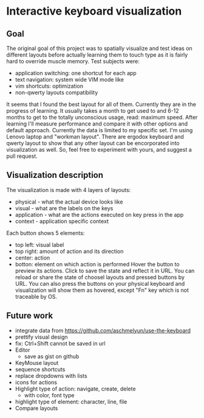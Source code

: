 # Interactive keyboard visualization
## Goal
The original goal of this project was to spatially visualize and test ideas on different layouts before actually learning them to touch type as it is fairly hard to override muscle memory.
Test subjects were:
- application switching: one shortcut for each app
- text navigation: system wide VIM mode like
- vim shortcuts: optimization
- non-qwerty layouts compatibility

It seems that I found the best layout for all of them. Currently they are in the progress of learning.
It usually takes a month to get used to and 6-12 months to get to the totally unconscious usage, read: maximum speed. After learning I'll measure performance and compare it with other options and default approach.
Currently the data is limited to my specific set. I'm using Lenovo laptop and "workman layout". There are ergodox keyboard and qwerty layout to show that any other layout can be encorporated into visualization as well. So, feel free to experiment with yours, and suggest a pull request.

## Visualization description
The visualization is made with 4 layers of layouts:
- physical - what the actual device looks like
- visual - what are the labels on the keys
- application - what are the actions executed on key press in the app
- context - application specific context

Each button shows 5 elements:
- top left: visual label
- top right: amount of action and its direction
- center: action
- botton: element on which action is performed
Hover the button to preview its actions.
Click to save the state and reflect it in URL. You can reload or share the state of choosel layouts and pressed buttons by URL. You can also press the buttons on your physical keyboard and visualization will show them as hovered, except "Fn" key which is not traceable by OS.

## Future work
- integrate data from https://github.com/aschmelyun/use-the-keyboard
- prettify visual design
- fix: Ctrl+Shift cannot be saved in url
- Editor
  - save as gist on github
- KeyMouse layout
- sequence shortcuts
- replace dropdowns with lists
- icons for actions
- Highlight type of action: navigate, create, delete
  - with color, font type
- highlight type of element: character, line, file
- Compare layouts
